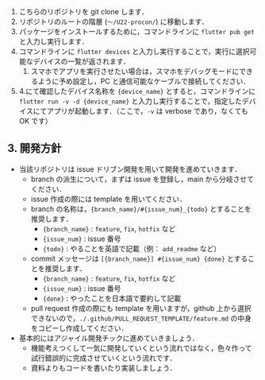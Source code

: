 1. こちらのリポジトリを git clone します．
2. リポジトリのルートの階層 (`～/U22-procon/`) に移動します．
3. パッケージをインストールするために，コマンドラインに `flutter pub get` と入力し実行します．
4. コマンドラインに `flutter devices` と入力し実行することで，実行に選択可能なデバイスの一覧が返されます．
   1. スマホでアプリを実行させたい場合は，スマホをデバッグモードにできるように予め設定し，PC と通信可能なケーブルで接続してください．
5. 4.にて確認したデバイス名称を `{device_name}` とすると，コマンドラインに `flutter run -v -d {device_name}` と入力し実行することで，指定したデバイスにてアプリが起動します．（ここで，`-v` は verbose であり，なくても OK です）

## 3. 開発方針 <a id="3"></a>

- 当該リポジトリは issue ドリブン開発を用いて開発を進めていきます．
  - branch の派生について，まずは issue を登録し，main から分岐させてください．
  - issue 作成の際には template を用いてください．
  - branch の名称は，`{branch_name}/#{issue_num}_{todo}` とすることを推奨します．
    - `{branch_name}` : `feature`, `fix`, `hotfix` など
    - `{issue_num}` : issue 番号
    - `{todo}` : やることを英語で記載（例： `add_readme` など）
  - commit メッセージは `[{branch_name}] #{issue_num} {done}` とすることを推奨します．
    - `{branch_name}` : `feature`, `fix`, `hotfix` など
    - `{issue_num}` : issue 番号
    - `{done}` : やったことを日本語で要約して記載
  - pull request 作成の際にも template を用いますが，github 上から選択できないので，`./.github/PULL_REQUEST_TEMPLATE/feature.md` の中身をコピーし作成してください．
- 基本的にはアジャイル開発チックに進めていきましょう．
  - 機能考えつくして一気に開発していくという流れではなく，色々作って試行錯誤的に完成させていくという流れです．
  - 資料よりもコードを書いたり実装しましょう．

